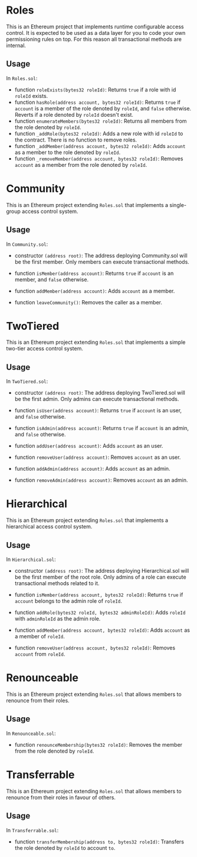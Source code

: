 # Roles

This is an Ethereum project that implements runtime configurable access control. It is expected to be used as a data layer for you to code your own permissioning rules on top. For this reason all transactional methods are internal.

## Usage

In `Roles.sol`:
* function `roleExists(bytes32 roleId)`: Returns `true` if a role with id `roleId` exists.
* function `hasRole(address account, bytes32 roleId)`: Returns `true` if `account` is a member of the role denoted by `roleId`, and `false` otherwise. Reverts if a role denoted by `roleId` doesn't exist.
* function `enumerateMembers(bytes32 roleId)`: Returns all members from the role denoted by `roleId`.
* function `_addRole(bytes32 roleId)`: Adds a new role with id `roleId` to the contract. There is no function to remove roles.
* function `_addMember(address account, bytes32 roleId)`: Adds `account` as a member to the role denoted by `roleId`. 
* function `_removeMember(address account, bytes32 roleId)`: Removes `account` as a member from the role denoted by `roleId`.


# Community

This is an Ethereum project extending `Roles.sol` that implements a single-group access control system.

## Usage

In `Community.sol`:

* constructor `(address root)`: The address deploying Community.sol will be the first member. Only members can execute transactional methods.

* function `isMember(address account)`: Returns `true` if `account` is an member, and `false` otherwise.
* function `addMember(address account)`: Adds `account` as a member.
* function `leaveCommunity()`: Removes the caller as a member.


# TwoTiered

This is an Ethereum project extending `Roles.sol` that implements a simple two-tier access control system.

## Usage

In `TwoTiered.sol`:

* constructor `(address root)`: The address deploying TwoTiered.sol will be the first admin. Only admins can execute transactional methods.

* function `isUser(address account)`: Returns `true` if `account` is an user, and `false` otherwise.
* function `isAdmin(address account)`: Returns `true` if `account` is an admin, and `false` otherwise.
* function `addUser(address account)`: Adds `account` as an user.
* function `removeUser(address account)`: Removes `account` as an user.
* function `addAdmin(address account)`: Adds `account` as an admin.
* function `removeAdmin(address account)`: Removes `account` as an admin.


# Hierarchical

This is an Ethereum project extending `Roles.sol` that implements a hierarchical access control system.

## Usage

In `Hierarchical.sol`:

* constructor `(address root)`: The address deploying Hierarchical.sol will be the first member of the root role. Only admins of a role can execute transactional methods related to it.

* function `isMember(address account, bytes32 roleId)`: Returns `true` if `account` belongs to the admin role of `roleId`.
* function `addRole(bytes32 roleId, bytes32 adminRoleId)`: Adds `roleId` with `adminRoleId` as the admin role.
* function `addMember(address account, bytes32 roleId)`: Adds `account` as a member of `roleId`.
* function `removeUser(address account, bytes32 roleId)`: Removes `account` from `roleId`.


# Renounceable

This is an Ethereum project extending `Roles.sol` that allows members to renounce from their roles.

## Usage

In `Renounceable.sol`:
* function `renounceMembership(bytes32 roleId)`: Removes the member from the role denoted by `roleId`.


# Transferrable

This is an Ethereum project extending `Roles.sol` that allows members to renounce from their roles in favour of others.

## Usage

In `Transferrable.sol`:
* function `transferMembership(address to, bytes32 roleId)`: Transfers the role denoted by `roleId` to account `to`. 
 
